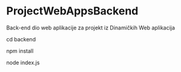 # ProjectWebAppsBackend
Back-end dio web aplikacije za projekt iz Dinamičkih Web aplikacija

cd backend

npm install

node index.js
